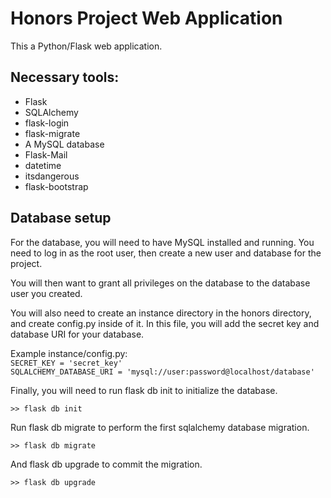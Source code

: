 
<h1>Honors Project Web Application</h1>

<p>This a Python/Flask web application.</p>

<h2>Necessary tools:</h2>

<ul>
    <li>Flask</li>
    <li>SQLAlchemy</li>
    <li>flask-login</li>
    <li>flask-migrate</li>
    <li>A MySQL database</li>
    <li>Flask-Mail</li>
    <li>datetime</li>
    <li>itsdangerous</li>
    <li>flask-bootstrap</li>
</ul>

<h2>Database setup</h2>

<p>For the database, you will need to have MySQL installed and running. You need to log in as the root user, then create a new user and database for the project. 

You will then want to grant all privileges on the database to the database user you created. </p>
<p>You will also need to create an instance directory in the honors directory, and create config.py inside of it. 
In this file, you will add the secret key and database URI for your database.</p>
Example instance/config.py:
<code>
SECRET_KEY = 'secret_key'
SQLALCHEMY_DATABASE_URI = 'mysql://user:password@localhost/database'
</code>

<p>Finally, you will need to run flask db init to initialize the database.</p>
<code>>> flask db init</code>
<p>Run flask db migrate to perform the first sqlalchemy database migration.</p>
<code>>> flask db migrate</code>
<p>And flask db upgrade to commit the migration.</p>
<code>>> flask db upgrade</code>